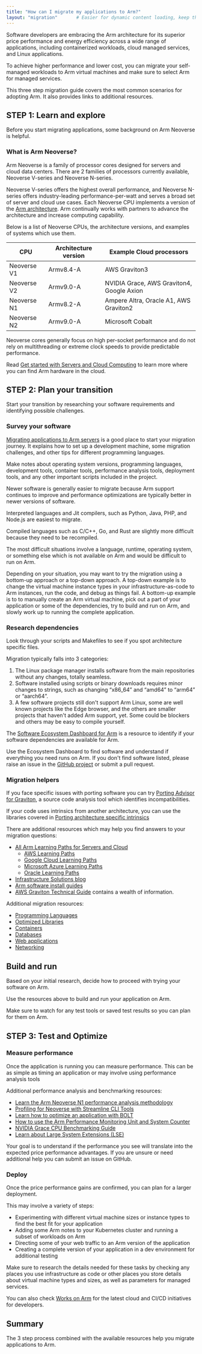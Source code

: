 ```yaml
---
title: "How can I migrate my applications to Arm?"
layout: "migration"       # Easier for dynamic content loading, keep the same
---
```


Software developers are embracing the Arm architecture for its superior price performance and energy efficiency across a wide range of applications, including containerized workloads, cloud managed services, and Linux applications. 

To achieve higher performance and lower cost, you can migrate your self-managed workloads to Arm virtual machines and make sure to select Arm for managed services.

This three step migration guide covers the most common scenarios for adopting Arm. It also provides links to additional resources.

## STEP 1: Learn and explore

Before you start migrating applications, some background on Arm Neoverse is helpful.

### What is Arm Neoverse?

Arm Neoverse is a family of processor cores designed for servers and cloud data centers. There are 2 families of processors currently available, Neoverse V-series and Neoverse N-series.

Neoverse V-series offers the highest overall performance, and Neoverse N-series offers industry-leading performance-per-watt and serves a broad set of server and cloud use cases. Each Neoverse CPU implements a version of the [Arm architecture](https://www.arm.com/architecture/cpu). Arm continually works with partners to advance the architecture and increase computing capability.

Below is a list of Neoverse CPUs, the architecture versions, and examples of systems which use them. 

| CPU         | Architecture version | Example Cloud processors                      |
| ----------- | -------------------- | --------------------------------------------- |
| Neoverse V1 | Armv8.4-A            | AWS Graviton3                                 |
| Neoverse V2 | Armv9.0-A            | NVIDIA Grace, AWS Graviton4, Google Axion     |
| Neoverse N1 | Armv8.2-A            | Ampere Altra, Oracle A1, AWS Graviton2        |
| Neoverse N2 | Armv9.0-A            | Microsoft Cobalt                              |

Neoverse cores generally focus on high per-socket performance and do not rely on multithreading or extreme clock speeds to provide predictable performance. 

Read [Get started with Servers and Cloud Computing](https://learn.arm.com/learning-paths/servers-and-cloud-computing/intro) to learn more where you can find Arm hardware in the cloud.

## STEP 2: Plan your transition

Start your transition by researching your software requirements and identifying possible challenges.

### Survey your software

[Migrating applications to Arm servers](https://learn.arm.com/learning-paths/servers-and-cloud-computing/migration/) is a good place to start your migration journey. It explains how to set up a development machine, some migration challenges, and other tips for different programming languages. 

Make notes about operating system versions, programming languages, development tools, container tools, performance analysis tools, deployment tools, and any other important scripts included in the project.

Newer software is generally easier to migrate because Arm support continues to improve and performance optimizations are typically better in newer versions of software. 

Interpreted languages and Jit compilers, such as Python, Java, PHP, and Node.js are easiest to migrate. 

Compiled languages such as C/C++, Go, and Rust are slightly more difficult because they need to be recompiled. 

The most difficult situations involve a language, runtime, operating system, or something else which is not available on Arm and would be difficult to run on Arm. 

Depending on your situation, you may want to try the migration using a bottom-up approach or a top-down approach. A top-down example is to change the virtual machine instance types in your infrastructure-as-code to Arm instances, run the code, and debug as things fail. A bottom-up example is to to manually create an Arm virtual machine, pick out a part of your application or some of the dependencies, try to build and run on Arm, and slowly work up to running the complete application.

### Research dependencies

Look through your scripts and Makefiles to see if you spot architecture specific files. 

Migration typically falls into 3 categories:
1. The Linux package manager installs software from the main repositories without any changes, totally seamless.
2. Software installed using scripts or binary downloads requires minor changes to strings, such as changing “x86_64” and “amd64” to “arm64” or “aarch64”.
3. A few software projects still don't support Arm Linux, some are well known projects like the Edge browser, and the others are smaller projects that haven't added Arm support, yet. Some could be blockers and others may be easy to compile yourself.

The [Software Ecosystem Dashboard for Arm](https://www.arm.com/developer-hub/ecosystem-dashboard/) is a resource to identify if your software dependencies are available for Arm. 

Use the Ecosystem Dashboard to find software and understand if everything you need runs on Arm. If you don't find software listed, please raise an issue in the [GitHub project](https://github.com/ArmDeveloperEcosystem/ecosystem-dashboard-for-arm/) or submit a pull request. 

### Migration helpers

If you face specific issues with porting software you can try [Porting Advisor for Graviton](https://learn.arm.com/install-guides/porting-advisor/), a source code analysis tool which identifies incompatibilities.

If your code uses intrinsics from another architecture, you can use the libraries covered in [Porting architecture specific intrinsics](https://learn.arm.com/learning-paths/cross-platform/intrinsics/)

There are additional resources which may help you find answers to your migration questions:

- [All Arm Learning Paths for Servers and Cloud](https://learn.arm.com/learning-paths/servers-and-cloud-computing/) 
    - [AWS Learning Paths](https://learn.arm.com/learning-paths/servers-and-cloud-computing/?cloud-service-providers-filter=aws/#)
    - [Google Cloud Learning Paths](https://learn.arm.com/learning-paths/servers-and-cloud-computing/?cloud-service-providers-filter=google-cloud/#)
    - [Microsoft Azure Learning Paths](https://learn.arm.com/learning-paths/servers-and-cloud-computing/?cloud-service-providers-filter=microsoft-azure/#)
    - [Oracle Learning Paths](https://learn.arm.com/learning-paths/servers-and-cloud-computing/?cloud-service-providers-filter=oracle/#)
- [Infrastructure Solutions blog](https://community.arm.com/arm-community-blogs/b/infrastructure-solutions-blog/)
- [Arm software install guides](https://learn.arm.com/install-guides)
- [AWS Graviton Technical Guide](https://github.com/aws/aws-graviton-getting-started) contains a wealth of information. 

Additional migration resources:
 - [Programming Languages](/migration/languages/)
 - [Optimized Libraries](/migration/libraries/)
 - [Containers](/migration/containers/)
 - [Databases](/migration/databases/)
 - [Web applications](/migration/web/)
 - [Networking](/migration/networking/)


## Build and run

Based on your initial research, decide how to proceed with trying your software on Arm. 

Use the resources above to build and run your application on Arm. 

Make sure to watch for any test tools or saved test results so you can plan for them on Arm. 

## STEP 3: Test and Optimize

### Measure performance

Once the application is running you can measure performance. This can be as simple as timing an application or may involve using performance analysis tools 

Additional performance analysis and benchmarking resources:
- [Learn the Arm Neoverse N1 performance analysis methodology](https://learn.arm.com/learning-paths/servers-and-cloud-computing/top-down-n1/)
- [Profiling for Neoverse with Streamline CLI Tools](https://learn.arm.com/learning-paths/servers-and-cloud-computing/profiling-for-neoverse/)
- [Learn how to optimize an application with BOLT](https://learn.arm.com/learning-paths/servers-and-cloud-computing/bolt/)
- [How to use the Arm Performance Monitoring Unit and System Counter](https://learn.arm.com/learning-paths/servers-and-cloud-computing/arm_pmu/)
- [NVIDIA Grace CPU Benchmarking Guide](https://nvidia.github.io/grace-cpu-benchmarking-guide/index.html)
- [Learn about Large System Extensions (LSE)](https://learn.arm.com/learning-paths/servers-and-cloud-computing/lse/)


Your goal is to understand if the performance you see will translate into the expected price performance advantages. If you are unsure or need additional help you can submit an issue on GitHub. 

### Deploy

Once the price performance gains are confirmed, you can plan for a larger deployment. 

This may involve a variety of steps:
- Experimenting with different virtual machine sizes or instance types to find the best fit for your application
- Adding some Arm notes to your Kubernetes cluster and running a subset of workloads on Arm
- Directing some of your web traffic to an Arm version of the application 
- Creating a complete version of your application in a dev environment for additional testing

Make sure to research the details needed for these tasks by checking any places you use infrastructure as code or other places you store details about virtual machine types and sizes, as well as parameters for managed services.

You can also check [Works on Arm](https://www.arm.com/markets/computing-infrastructure/works-on-arm) for the latest cloud and CI/CD initiatives for developers.

## Summary

The 3 step process combined with the available resources help you migrate applications to Arm.


